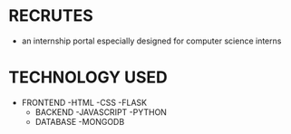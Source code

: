 # RECRUTES
- an internship portal especially designed for computer science interns

# TECHNOLOGY USED
- FRONTEND
     -HTML
     -CSS
     -FLASK
  - BACKEND
     -JAVASCRIPT
     -PYTHON
  - DATABASE
     -MONGODB
     
